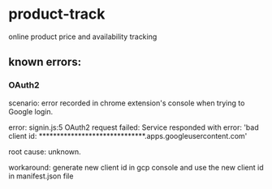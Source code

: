 # product-track
online product price and availability tracking

## known errors:


### OAuth2
scenario: error recorded in chrome extension's console when trying to Google login.

error: 
    signin.js:5 OAuth2 request failed: Service responded with error: 'bad client id: ******************************.apps.googleusercontent.com'

root cause: unknown.

workaround: generate new client id in gcp console and use the new client id in manifest.json file
